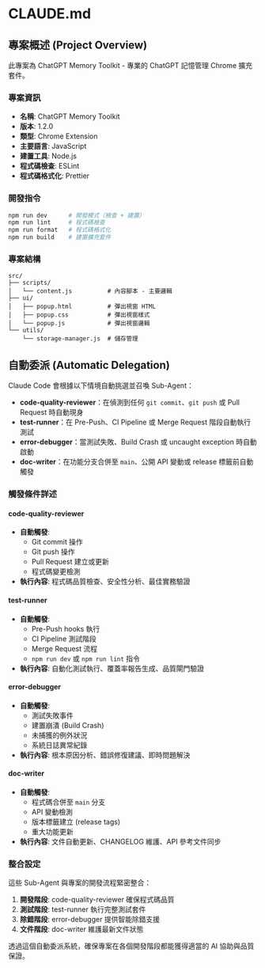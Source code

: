 # CLAUDE.md

## 專案概述 (Project Overview)

此專案為 ChatGPT Memory Toolkit - 專業的 ChatGPT 記憶管理 Chrome 擴充套件。

### 專案資訊

- **名稱**: ChatGPT Memory Toolkit
- **版本**: 1.2.0
- **類型**: Chrome Extension
- **主要語言**: JavaScript
- **建置工具**: Node.js
- **程式碼檢查**: ESLint
- **程式碼格式化**: Prettier

### 開發指令

```bash
npm run dev      # 開發模式（檢查 + 建置）
npm run lint     # 程式碼檢查
npm run format   # 程式碼格式化
npm run build    # 建置擴充套件
```

### 專案結構

```
src/
├── scripts/
│   └── content.js          # 內容腳本 - 主要邏輯
├── ui/
│   ├── popup.html          # 彈出視窗 HTML
│   ├── popup.css           # 彈出視窗樣式
│   └── popup.js            # 彈出視窗邏輯
└── utils/
    └── storage-manager.js  # 儲存管理
```

## 自動委派 (Automatic Delegation)

Claude Code 會根據以下情境自動挑選並召喚 Sub-Agent：

- **code-quality-reviewer**：在偵測到任何 `git commit`、`git push` 或 Pull Request 時自動現身
- **test-runner**：在 Pre-Push、CI Pipeline 或 Merge Request 階段自動執行測試
- **error-debugger**：當測試失敗、Build Crash 或 uncaught exception 時自動啟動
- **doc-writer**：在功能分支合併至 `main`、公開 API 變動或 release 標籤前自動觸發

### 觸發條件詳述

#### code-quality-reviewer

- **自動觸發**:
  - Git commit 操作
  - Git push 操作
  - Pull Request 建立或更新
  - 程式碼變更檢測
- **執行內容**: 程式碼品質檢查、安全性分析、最佳實務驗證

#### test-runner

- **自動觸發**:
  - Pre-Push hooks 執行
  - CI Pipeline 測試階段
  - Merge Request 流程
  - `npm run dev` 或 `npm run lint` 指令
- **執行內容**: 自動化測試執行、覆蓋率報告生成、品質閘門驗證

#### error-debugger

- **自動觸發**:
  - 測試失敗事件
  - 建置崩潰 (Build Crash)
  - 未捕獲的例外狀況
  - 系統日誌異常紀錄
- **執行內容**: 根本原因分析、錯誤修復建議、即時問題解決

#### doc-writer

- **自動觸發**:
  - 程式碼合併至 `main` 分支
  - API 變動檢測
  - 版本標籤建立 (release tags)
  - 重大功能更新
- **執行內容**: 文件自動更新、CHANGELOG 維護、API 參考文件同步

### 整合設定

這些 Sub-Agent 與專案的開發流程緊密整合：

1. **開發階段**: code-quality-reviewer 確保程式碼品質
2. **測試階段**: test-runner 執行完整測試套件
3. **除錯階段**: error-debugger 提供智能除錯支援
4. **文件階段**: doc-writer 維護最新文件狀態

透過這個自動委派系統，確保專案在各個開發階段都能獲得適當的 AI 協助與品質保證。
